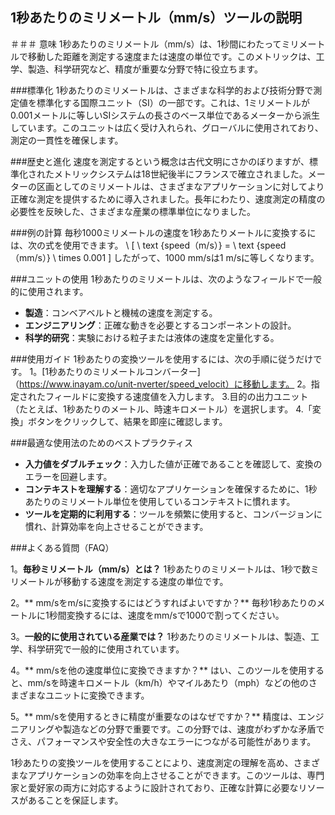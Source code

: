 ## 1秒あたりのミリメートル（mm/s）ツールの説明

＃＃＃ 意味
1秒あたりのミリメートル（mm/s）は、1秒間にわたってミリメートルで移動した距離を測定する速度または速度の単位です。このメトリックは、工学、製造、科学研究など、精度が重要な分野で特に役立ちます。

###標準化
1秒あたりのミリメートルは、さまざまな科学的および技術分野で測定値を標準化する国際ユニット（SI）の一部です。これは、1ミリメートルが0.001メートルに等しいSIシステムの長さのベース単位であるメーターから派生しています。このユニットは広く受け入れられ、グローバルに使用されており、測定の一貫性を確保します。

###歴史と進化
速度を測定するという概念は古代文明にさかのぼりますが、標準化されたメトリックシステムは18世紀後半にフランスで確立されました。メーターの区画としてのミリメートルは、さまざまなアプリケーションに対してより正確な測定を提供するために導入されました。長年にわたり、速度測定の精度の必要性を反映した、さまざまな産業の標準単位になりました。

###例の計算
毎秒1000ミリメートルの速度を1秒あたりメートルに変換するには、次の式を使用できます。
\ [
\ text {speed（m/s）} = \ text {speed（mm/s）} \ times 0.001
\]
したがって、1000 mm/sは1 m/sに等しくなります。

###ユニットの使用
1秒あたりのミリメートルは、次のようなフィールドで一般的に使用されます。
-  **製造**：コンベアベルトと機械の速度を測定する。
-  **エンジニアリング**：正確な動きを必要とするコンポーネントの設計。
-  **科学的研究**：実験における粒子または液体の速度を定量化する。

###使用ガイド
1秒あたりの変換ツールを使用するには、次の手順に従うだけです。
1。[1秒あたりのミリメートルコンバーター]（https://www.inayam.co/unit-nverter/speed_velocit）に移動します。
2。指定されたフィールドに変換する速度値を入力します。
3.目的の出力ユニット（たとえば、1秒あたりのメートル、時速キロメートル）を選択します。
4.「変換」ボタンをクリックして、結果を即座に確認します。

###最適な使用法のためのベストプラクティス
-  **入力値をダブルチェック**：入力した値が正確であることを確認して、変換のエラーを回避します。
-  **コンテキストを理解する**：適切なアプリケーションを確保するために、1秒あたりのミリメートル単位を使用しているコンテキストに慣れます。
-  **ツールを定期的に利用する**：ツールを頻繁に使用すると、コンバージョンに慣れ、計算効率を向上させることができます。

###よくある質問（FAQ）

1。**毎秒ミリメートル（mm/s）とは？**
1秒あたりのミリメートルは、1秒で数ミリメートルが移動する速度を測定する速度の単位です。

2。** mm/sをm/sに変換するにはどうすればよいですか？**
毎秒1秒あたりのメートルに1秒間変換するには、速度をmm/sで1000で割ってください。

3。**一般的に使用されている産業では？**
1秒あたりのミリメートルは、製造、工学、科学研究で一般的に使用されています。

4。** mm/sを他の速度単位に変換できますか？**
はい、このツールを使用すると、mm/sを時速キロメートル（km/h）やマイルあたり（mph）などの他のさまざまなユニットに変換できます。

5。** mm/sを使用するときに精度が重要なのはなぜですか？**
精度は、エンジニアリングや製造などの分野で重要です。この分野では、速度がわずかな矛盾でさえ、パフォーマンスや安全性の大きなエラーにつながる可能性があります。

1秒あたりの変換ツールを使用することにより、速度測定の理解を高め、さまざまなアプリケーションの効率を向上させることができます。このツールは、専門家と愛好家の両方に対応するように設計されており、正確な計算に必要なリソースがあることを保証します。